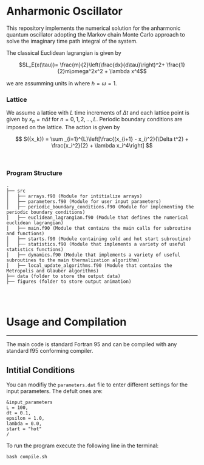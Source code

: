 # Anharmonic Oscillator

This repository implements the numerical solution for the anharmonic quantum oscillator adopting the Markov chain Monte Carlo approach to solve the imaginary time path integral of the system.

The classical Euclidean lagrangian is given by


$$L_E(x(\tau))= \frac{m}{2}\left(\frac{dx}{d\tau}\right)^2+ \frac{1}{2}m\omega^2x^2 + \lambda x^4$$ 

we are assumming units in where $\hbar = \omega = 1$. 

### Lattice

We assume a lattice with $L$ time increments of $\Delta t$ and each lattice point is given by $x_n= n\Delta t$ for $n= 0,1,2,\dots ,L$. Periodic boundary conditions are imposed on the lattice. The action is given by

$$
S({x_k}) = \sum _{i=1}^{L}\left[\frac{(x_{i+1} - x_i)^2}{\Delta t^2} + \frac{x_i^2}{2} + \lambda x_i^4\right]
$$


<br/>

### Program Structure
```
.
├── src 
│   ├── arrays.f90 (Module for intitialize arrays) 
│   ├── parameters.f90 (Module for user input parameters) 
│   ├── periodic_boundary_conditions.f90 (Module for implementing the periodic boundary conditions)
│   ├── euclidean_lagrangian.f90 (Module that defines the numerical euclidean lagrangian)  
│   ├── main.f90 (Module that contains the main calls for subroutine and functions)  
│   ├── starts.f90 (Module containing cold and hot start subroutine)  
│   ├── statistics.f90 (Module that implements a variety of useful statistics functions)
│   ├── dynamics.f90 (Module that implements a variety of useful subroutines to the main thermalization algorithm)
│   ├── local_update_algorithms.f90 (Module that contains the Metropolis and Glauber algorithms)
├── data (folder to store the output data)
├── figures (folder to store output animation)


  
```

# Usage and Compilation

-----------

The main code is standard Fortran 95 and can be compiled
with any standard f95 conforming compiler.

## Intitial Conditions
You can modifiy the ``parameters.dat`` file to enter different settings for the input parameters. The defult ones are: 

```
&input_parameters
L = 100,
dt = 0.1,
epsilon = 1.0,
lambda = 0.0,
start = "hot"
/
```

To run the program execute the following line in the terminal:
```
bash compile.sh
```

